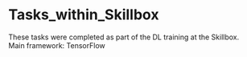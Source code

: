 # Tasks_within_Skillbox
These tasks were completed as part of the DL training at the Skillbox.  
Main framework: TensorFlow
